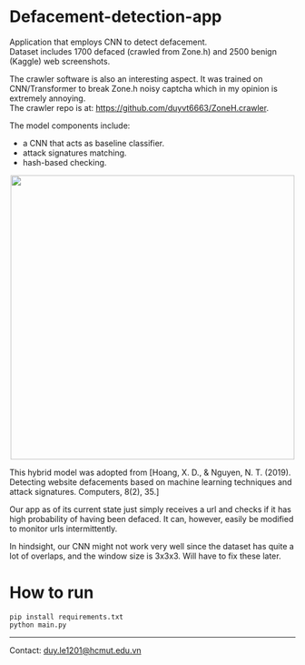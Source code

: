 # Defacement-detection-app  
Application that employs CNN to detect defacement.  
Dataset includes 1700 defaced (crawled from Zone.h) and 2500 benign (Kaggle) web screenshots.  

The crawler software is also an interesting aspect. It was trained on CNN/Transformer to break Zone.h noisy captcha which in my opinion is extremely annoying.  
The crawler repo is at: https://github.com/duyvt6663/ZoneH.crawler.

The model components include:
* a CNN that acts as baseline classifier. 
* attack signatures matching.
* hash-based checking.

<p align="center">
 <img src="https://user-images.githubusercontent.com/93929554/235979928-705cb46e-0fc2-449a-a236-28ef56eda904.png" width="500">  
<p>
This hybrid model was adopted from [Hoang, X. D., & Nguyen, N. T. (2019). Detecting website defacements based on machine learning techniques and attack signatures. Computers, 8(2), 35.]

Our app as of its current state just simply receives a url and checks if it has high probability of having been defaced. It can, however, easily be modified to monitor urls intermittently.  

In hindsight, our CNN might not work very well since the dataset has quite a lot of overlaps, and the window size is 3x3x3. Will have to fix these later. 
# How to run  
```
pip install requirements.txt  
python main.py
```
 
---
Contact: duy.le1201@hcmut.edu.vn
